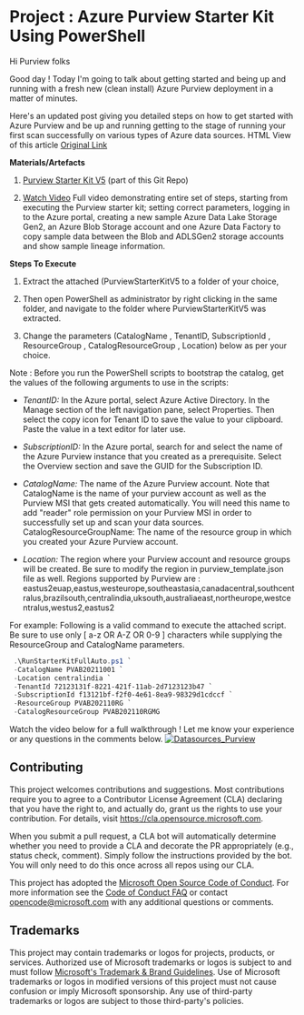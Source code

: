 # Project : Azure Purview Starter Kit Using PowerShell

Hi Purview folks 

Good day ! Today I'm going to talk about getting started and being up and running with a fresh new (clean install) Azure Purview deployment in a matter of minutes.

Here's an updated post giving you detailed steps on how to get started with Azure Purview and be up and running getting to the stage of running your first scan successfully on various types of Azure data sources. HTML View of this article [Original Link](https://techcommunity.microsoft.com/t5/azure-purview/getting-started-with-azure-purview-using-purview-starter-kit/m-p/2671432) 

**Materials/Artefacts**

1) [Purview Starter Kit V5](https://github.com/Azure/Azure-Purview-Starter-Kit/blob/main/PurviewStarterKitV5.zip) (part of this Git Repo)

2) [Watch Video](https://youtu.be/8BG4_i1kbzE) Full video demonstrating entire set of steps, starting from executing the Purview starter kit; setting correct parameters, logging in to the Azure portal, creating a new sample Azure Data Lake Storage Gen2, an Azure Blob Storage account and one Azure Data Factory to copy sample data between the Blob and ADLSGen2 storage accounts and show sample lineage information.


**Steps To Execute**

1) Extract the attached (PurviewStarterKitV5 to a folder of your choice,

2) Then open PowerShell as administrator by right clicking in the same folder, and navigate to the folder where PurviewStarterKitV5 was extracted.

3) Change the parameters (CatalogName , TenantID, SubscriptionId , ResourceGroup , CatalogResourceGroup , Location) below as per your choice. 

Note : Before you run the PowerShell scripts to bootstrap the catalog, get the values of the following arguments to use in the scripts:

-  *TenantID:* In the Azure portal, select Azure Active Directory. In the Manage section of the left navigation pane, select Properties. Then select the copy icon for Tenant ID to save the value to your clipboard. Paste the value in a text editor for later use.

-  *SubscriptionID:* In the Azure portal, search for and select the name of the Azure Purview instance that you created as a prerequisite. Select the Overview section and save the GUID for the Subscription ID.

-  *CatalogName:* The name of the Azure Purview account. Note that CatalogName is the name of your purview account as well as the Purview MSI that gets created automatically. You will need this name to add "reader" role permission on your Purview MSI in order to successfully set up and scan your data sources.
CatalogResourceGroupName: The name of the resource group in which you created your Azure Purview account.

-  *Location:* The region where your Purview account and resource groups will be created. Be sure to modify the region in purview_template.json file as well. Regions supported by Purview are : 
eastus2euap,eastus,westeurope,southeastasia,canadacentral,southcentralus,brazilsouth,centralindia,uksouth,australiaeast,northeurope,westcentralus,westus2,eastus2

For example: Following is a valid command to execute the attached script. Be sure to use only [ a-z OR A-Z OR 0-9 ] characters while supplying the ResourceGroup and CatalogName parameters. 

 
```PowerShell
 .\RunStarterKitFullAuto.ps1 `
 -CatalogName PVAB20211001 `
 -Location centralindia `
 -TenantId 72123131f-8221-421f-11ab-2d7123123b47 `
 -SubscriptionId f13121bf-f2f0-4e61-8ea9-98329d1cdccf `
 -ResourceGroup PVAB202110RG `
 -CatalogResourceGroup PVAB202110RGMG
```

Watch the video below for a full walkthrough ! Let me know your experience or any questions in the comments below.
[![Datasources_Purview](https://user-images.githubusercontent.com/13808986/130713059-b67098a5-f1a0-43ea-ac3e-249e23b5b2ac.PNG)](https://youtu.be/8BG4_i1kbzE)

## Contributing

This project welcomes contributions and suggestions.  Most contributions require you to agree to a
Contributor License Agreement (CLA) declaring that you have the right to, and actually do, grant us
the rights to use your contribution. For details, visit https://cla.opensource.microsoft.com.

When you submit a pull request, a CLA bot will automatically determine whether you need to provide
a CLA and decorate the PR appropriately (e.g., status check, comment). Simply follow the instructions
provided by the bot. You will only need to do this once across all repos using our CLA.

This project has adopted the [Microsoft Open Source Code of Conduct](https://opensource.microsoft.com/codeofconduct/).
For more information see the [Code of Conduct FAQ](https://opensource.microsoft.com/codeofconduct/faq/) or
contact [opencode@microsoft.com](mailto:opencode@microsoft.com) with any additional questions or comments.

## Trademarks

This project may contain trademarks or logos for projects, products, or services. Authorized use of Microsoft 
trademarks or logos is subject to and must follow 
[Microsoft's Trademark & Brand Guidelines](https://www.microsoft.com/en-us/legal/intellectualproperty/trademarks/usage/general).
Use of Microsoft trademarks or logos in modified versions of this project must not cause confusion or imply Microsoft sponsorship.
Any use of third-party trademarks or logos are subject to those third-party's policies.
